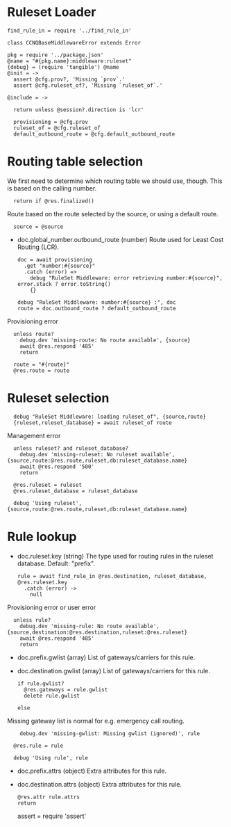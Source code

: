 Ruleset Loader
==============

    find_rule_in = require '../find_rule_in'

    class CCNQBaseMiddlewareError extends Error

    pkg = require '../package.json'
    @name = "#{pkg.name}:middleware:ruleset"
    {debug} = (require 'tangible') @name
    @init = ->
      assert @cfg.prov?, 'Missing `prov`.'
      assert @cfg.ruleset_of?, 'Missing `ruleset_of`.'

    @include = ->

      return unless @session?.direction is 'lcr'

      provisioning = @cfg.prov
      ruleset_of = @cfg.ruleset_of
      default_outbound_route = @cfg.default_outbound_route

Routing table selection
=======================

We first need to determine which routing table we should use, though.
This is based on the calling number.

      return if @res.finalized()

Route based on the route selected by the source, or using a default route.

      source = @source

* doc.global_number.outbound_route (number) Route used for Least Cost Routing (LCR).

      doc = await provisioning
        .get "number:#{source}"
        .catch (error) =>
          debug "RuleSet Middleware: error retrieving number:#{source}", error.stack ? error.toString()
          {}

      debug "RuleSet Middleware: number:#{source} :", doc
      route = doc.outbound_route ? default_outbound_route

Provisioning error

      unless route?
        debug.dev 'missing-route: No route available', {source}
        await @res.respond '485'
        return

      route = "#{route}"
      @res.route = route

Ruleset selection
=================

      debug "RuleSet Middleware: loading ruleset_of", {source,route}
      {ruleset,ruleset_database} = await ruleset_of route

Management error

      unless ruleset? and ruleset_database?
        debug.dev 'missing-ruleset: No ruleset available', {source,route:@res.route,ruleset,db:ruleset_database.name}
        await @res.respond '500'
        return

      @res.ruleset = ruleset
      @res.ruleset_database = ruleset_database

      debug 'Using ruleset', {source,route:@res.route,ruleset,db:ruleset_database.name}

Rule lookup
===========

* doc.ruleset.key (string) The type used for routing rules in the ruleset database. Default: "prefix".

      rule = await find_rule_in @res.destination, ruleset_database, @res.ruleset.key
        .catch (error) ->
          null

Provisioning error or user error

      unless rule?
        debug.dev 'missing-rule: No route available', {source,destination:@res.destination,ruleset:@res.ruleset}
        await @res.respond '485'
        return

* doc.prefix.gwlist (array) List of gateways/carriers for this rule.
* doc.destination.gwlist (array) List of gateways/carriers for this rule.

      if rule.gwlist?
        @res.gateways = rule.gwlist
        delete rule.gwlist

      else

Missing gateway list is normal for e.g. emergency call routing.

        debug.dev 'missing-gwlist: Missing gwlist (ignored)', rule

      @res.rule = rule

      debug 'Using rule', rule

* doc.prefix.attrs (object) Extra attributes for this rule.
* doc.destination.attrs (object) Extra attributes for this rule.

      @res.attr rule.attrs
      return

    assert = require 'assert'
